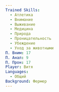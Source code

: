 ```yaml
---
Trained Skills:
  - Атлетика
  - Внимание
  - Выживание
  - Медицина
  - Природа
  - Проницательность
  - Убеждение
  - Уход за животными
П. Вним: 17
П. Анал: 9
П. Прон: 17
Player: Витя
Languages:
  - Общий
Background: Фермер
---
```

